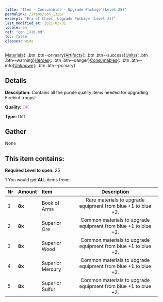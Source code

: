 ```yaml
---
title: "Item - Consumables - Upgrade Package (Level 25)"
permalink: /Items/con_1326/
excerpt: "Era of Chaos  Upgrade Package (Level 25)"
last_modified_at: 2021-03-31
locale: en
ref: "con_1326.md"
toc: false
classes: wide
---
```

 [Materials](/Items/){: .btn .btn--primary}[Artifacts](/Items/Artifacts/){: .btn .btn--success}[Units](/Items/Units/){: .btn .btn--warning}[Heroes](/Items/Heroes/){: .btn .btn--danger}[Consumables](/Items/Consumables/){: .btn .btn--info}[Unknown](/Items/Unknown/){: .btn .btn--primary}

## Details
 **Description:** Contains all the purple quality items needed for upgrading Firebird troops!

 **Quality:** <span style="color: #DA70D6">OK</span>

 **Type:** Gift

## Gather

  None

## This item contains:

 **Required Level to open:** 25

 1 You would get **ALL** items  from:

  | Nr | Amount |     Item    | Description |
  |:---|:-------|:------------|:-----------:|
  | 1 |  **8x** | Book of Arms | Rare materials to upgrade equipment from blue +1 to blue +2.  | 
  | 2 |  **8x** | Superior Ore | Common materials to upgrade equipment from blue +1 to blue +2.  | 
  | 3 |  **8x** | Superior Wood | Common materials to upgrade equipment from blue +1 to blue +2.  | 
  | 4 |  **8x** | Superior Mercury | Common materials to upgrade equipment from blue +1 to blue +2.  | 
  | 5 |  **8x** | Superior Sulfur | Common materials to upgrade equipment from blue +1 to blue +2.  | 
